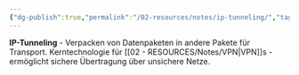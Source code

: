 ```yaml
---
{"dg-publish":true,"permalink":"/02-resources/notes/ip-tunneling/","tags":["netzwerk/protokoll","netzwerk/kapselung"],"noteIcon":"","updated":"2025-09-05T10:12:30.000+02:00"}
---
```



**IP-Tunneling** - Verpacken von Datenpaketen in andere Pakete für Transport.
Kerntechnologie für [[02 - RESOURCES/Notes/VPN\|VPN]]s - ermöglicht sichere Übertragung über unsichere Netze.